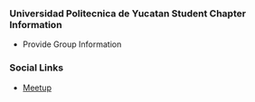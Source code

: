 ### Universidad Politecnica de Yucatan Student Chapter Information
* Provide Group Information

### Social Links
* [Meetup](#)


